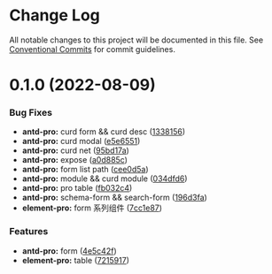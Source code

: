 # Change Log

All notable changes to this project will be documented in this file.
See [Conventional Commits](https://conventionalcommits.org) for commit guidelines.

# 0.1.0 (2022-08-09)

### Bug Fixes

- **antd-pro:** curd form && curd desc ([1338156](https://github.com/zxeryu/vue-start/commit/1338156af939743ef416b1b2a464269abb3858cd))
- **antd-pro:** curd modal ([e5e6551](https://github.com/zxeryu/vue-start/commit/e5e6551894b44fd3e7076c2ec7c91b24f704bb18))
- **antd-pro:** curd net ([95bd17a](https://github.com/zxeryu/vue-start/commit/95bd17a831f70f0f7138b2878335ea66aa82c9b2))
- **antd-pro:** expose ([a0d885c](https://github.com/zxeryu/vue-start/commit/a0d885c5a92ff9e54fa8c527ec22587ec6622e44))
- **antd-pro:** form list path ([cee0d5a](https://github.com/zxeryu/vue-start/commit/cee0d5ae2a834194086f529815764b9ce4416226))
- **antd-pro:** module && curd module ([034dfd6](https://github.com/zxeryu/vue-start/commit/034dfd6f33341d2ea1a3e6ea577bf86bc59fb984))
- **antd-pro:** pro table ([fb032c4](https://github.com/zxeryu/vue-start/commit/fb032c4ba432c2f8a2a7285372d1dd5c9c8ffa0f))
- **antd-pro:** schema-form && search-form ([196d3fa](https://github.com/zxeryu/vue-start/commit/196d3faebe08d658b2d234ba8c25c6199e57b001))
- **element-pro:** form 系列组件 ([7cc1e87](https://github.com/zxeryu/vue-start/commit/7cc1e87fe49dc0f3a1a274d5eb53216d9c03e010))

### Features

- **antd-pro:** form ([4e5c42f](https://github.com/zxeryu/vue-start/commit/4e5c42f1cc3cba5546903b5c057b69c5bc290234))
- **element-pro:** table ([7215917](https://github.com/zxeryu/vue-start/commit/7215917407a557c94e92bc76c4c8afa946dfa774))

